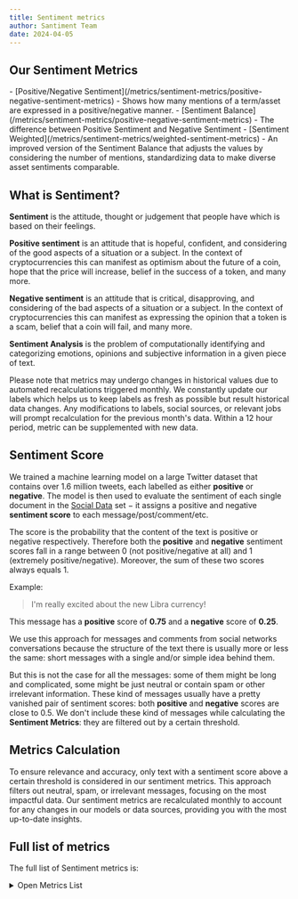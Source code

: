 ```yaml
---
title: Sentiment metrics 
author: Santiment Team 
date: 2024-04-05
---
```



## Our Sentiment Metrics

<Resource>
- [Positive/Negative Sentiment](/metrics/sentiment-metrics/positive-negative-sentiment-metrics) - Shows how many mentions of a term/asset are expressed in a
positive/negative manner.
- [Sentiment Balance](/metrics/sentiment-metrics/positive-negative-sentiment-metrics) - The difference between Positive Sentiment and Negative Sentiment 
- [Sentiment Weighted](/metrics/sentiment-metrics/weighted-sentiment-metrics) - An improved version of the Sentiment Balance that adjusts the values by considering the number of mentions, standardizing data to make diverse asset sentiments comparable. 
</Resource>

## What is Sentiment?

**Sentiment** is the attitude, thought or judgement that people have which is
based on their feelings.

**Positive sentiment** is an attitude that is hopeful, confident, and considering
of the good aspects of a situation or a subject. In the context of cryptocurrencies
this can manifest as optimism about the future of a coin, hope that the price will
increase, belief in the success of a token, and many more.

**Negative sentiment** is an attitude that is critical, disapproving, and
considering of the bad aspects of a situation or a subject. In the context of
cryptocurrencies this can manifest as expressing the opinion that a token is a scam,
belief that a coin will fail, and many more.

**Sentiment Analysis** is the problem of computationally identifying and
categorizing emotions, opinions and subjective information in a given piece of
text.


<Notebox type="note">
Please note that metrics may undergo changes in historical values due to
automated recalculations triggered monthly. We constantly update our labels
which helps us to keep labels as fresh as possible but result historical data
changes. Any modifications to labels, social sources, or relevant jobs will
prompt recalculation for the previous month's data. Within a 12 hour period,
metric can be supplemented with new data.
</Notebox>

## Sentiment Score

We trained a machine learning model on a large Twitter dataset that contains
over 1.6 million tweets, each labelled as either **positive** or **negative**. 
The model is then used to evaluate the sentiment of each single document in the
[Social Data](/metrics/details/social-data) set $-$ it assigns a positive and negative
**sentiment score** to each message/post/comment/etc. 

The score is the probability that the content of the text is positive or
negative respectively. Therefore both the **positive** and **negative** sentiment
scores fall in a range between 0 (not positive/negative at all) and 1 (extremely
positive/negative). Moreover, the sum of these two scores always equals 1.

Example:

> I'm really excited about the new Libra currency!

This message has a **positive** score of **0.75** and a **negative** score of
**0.25**.

We use this approach for messages and comments from social networks
conversations because the structure of the text there is usually more or less
the same: short messages with a single and/or simple idea behind them.

But this is not the case for all the messages: some of them might be long and
complicated, some might be just neutral or contain spam or other irrelevant
information. These kind of messages usually have a pretty vanished pair of
sentiment scores: both **positive** and **negative** scores are close to 0.5.
We don't include these kind of messages while calculating the **Sentiment
Metrics**: they are filtered out by a certain threshold.

## Metrics Calculation

To ensure relevance and accuracy, only text with a sentiment score above a
certain threshold is considered in our sentiment metrics. This approach filters
out neutral, spam, or irrelevant messages, focusing on the most impactful data.
Our sentiment metrics are recalculated monthly to account for any changes in
our models or data sources, providing you with the most up-to-date insights.

## Full list of metrics

The full list of Sentiment metrics is:

<Details>

<Summary>Open Metrics List</Summary>

- sentiment_balance_4chan
- sentiment_balance_bitcointalk
- sentiment_balance_total_change_1d
- sentiment_balance_total_change_30d
- sentiment_balance_total_change_7d
- sentiment_balance_twitter
- sentiment_balance_twitter_crypto
- sentiment_balance_twitter_news
- sentiment_balance_twitter_nft
- sentiment_balance_telegram
- sentiment_balance_reddit
- sentiment_balance_youtube_videos
- sentiment_negative_4chan
- sentiment_negative_bitcointalk
- sentiment_negative_reddit
- sentiment_negative_telegram
- sentiment_negative_twitter
- sentiment_negative_twitter_crypto
- sentiment_negative_twitter_news
- sentiment_negative_twitter_nft
- sentiment_negative_youtube_videos
- sentiment_positive_4chan
- sentiment_positive_bitcointalk
- sentiment_positive_reddit
- sentiment_positive_telegram
- sentiment_positive_twitter
- sentiment_positive_twitter_crypto
- sentiment_positive_twitter_news
- sentiment_positive_twitter_nft
- sentiment_positive_youtube_videos
- sentiment_volume_consumed_4chan
- sentiment_volume_consumed_bitcointalk
- sentiment_volume_consumed_reddit
- sentiment_volume_consumed_telegram
- sentiment_volume_consumed_twitter
- sentiment_volume_consumed_twitter_crypto
- sentiment_volume_consumed_twitter_news
- sentiment_volume_consumed_twitter_nft
- sentiment_volume_consumed_youtube_videos
- sentiment_volume_consumed_total_change_1d
- sentiment_volume_consumed_total_change_30d
- sentiment_volume_consumed_total_change_7d

</Details>